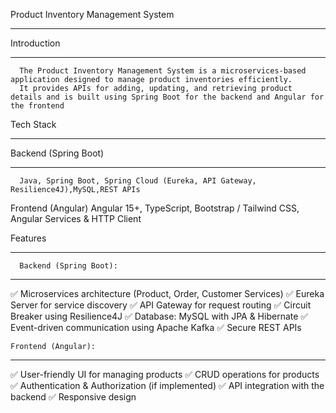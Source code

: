 Product Inventory Management System
********************************************

Introduction 
*******************
      The Product Inventory Management System is a microservices-based application designed to manage product inventories efficiently. 
      It provides APIs for adding, updating, and retrieving product details and is built using Spring Boot for the backend and Angular for the frontend

Tech Stack
*********************
  Backend (Spring Boot)
  ************************
      Java, Spring Boot, Spring Cloud (Eureka, API Gateway, Resilience4J),MySQL,REST APIs

  Frontend (Angular)
      Angular 15+, TypeScript, Bootstrap / Tailwind CSS, Angular Services & HTTP Client

Features
*********************
      Backend (Spring Boot):
***********************************
✅ Microservices architecture (Product, Order, Customer Services)
✅ Eureka Server for service discovery
✅ API Gateway for request routing
✅ Circuit Breaker using Resilience4J
✅ Database: MySQL with JPA & Hibernate
✅ Event-driven communication using Apache Kafka
✅ Secure REST APIs

    Frontend (Angular):
*************************************
✅ User-friendly UI for managing products
✅ CRUD operations for products
✅ Authentication & Authorization (if implemented)
✅ API integration with the backend
✅ Responsive design
